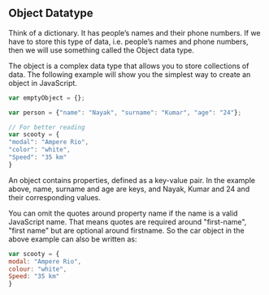 ## Object Datatype

Think of a dictionary. It has people’s names and their phone numbers. If we have to store this type of data, i.e. people’s names and phone numbers, then we will use something called the Object data type.

The object is a complex data type that allows you to store collections of data.
The following example will show you the simplest way to create an object in JavaScript.

```javascript
var emptyObject = {};

var person = {"name": "Nayak", "surname": "Kumar", "age": "24"};

// For better reading
var scooty = {
"modal": "Ampere Rio",
"color": "white",
"Speed": "35 km"
}
```

An object contains properties, defined as a key-value pair. In the example above, name, surname and age are keys, and Nayak, Kumar and 24 and their corresponding values.

You can omit the quotes around property name if the name is a valid JavaScript name. That means quotes are required around "first-name", "first name" but are optional around firstname. So the car object in the above example can also be written as:
 
```javascript
var scooty = {
modal: "Ampere Rio",
colour: "white",
Speed: "35 km"
}
```
